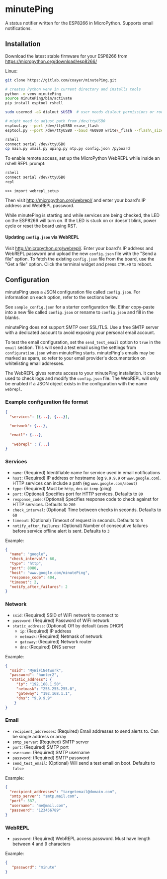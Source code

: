 # minutePing

A status notifier written for the ESP8266 in MicroPython. Supports email notifications.

## Installation

Download the latest stable firmware for your ESP8266 from https://micropython.org/download/esp8266/

Linux:
```bash
git clone https://gitlab.com/coayer/minutePing.git

# creates Python venv in current directory and installs tools
python -m venv minutePing
source minutePing/bin/activate
pip install esptool rshell

sudo usermod -aG dialout $USER  # user needs dialout permissions or root

# might need to adjust path from /dev/ttyUSB0
esptool.py --port /dev/ttyUSB0 erase_flash
esptool.py --port /dev/ttyUSB0 --baud 460800 write\_flash --flash\_size=detect 0 esp8266-*.bin # might need to change firmware file path and baud rate

rshell
connect serial /dev/ttyUSB0
cp main.py umail.py uping.py ntp.py config.json /pyboard
```

To enable remote access, set up the MicroPython WebREPL while inside an rshell REPL prompt:
```bash
rshell
connect serial /dev/ttyUSB0
repl
```
`>>> import webrepl_setup`

Then visit http://micropython.org/webrepl/ and enter your board's IP address and WebREPL password.

While minutePing is starting and while services are being checked, the LED on the ESP8266 will turn on. If the LED is stuck on or doesn't blink, power cycle or reset the board using RST.

#### Updating `config.json` via WebREPL

Visit http://micropython.org/webrepl/. 
Enter your board's IP address and WebREPL password and upload the new `config.json` file with the "Send a file" option. To fetch the existing `config.json` file from the board, use the "Get a file" option.
Click the terminal widget and press `CTRL+D` to reboot.


## Configuration

minutePing uses a JSON configuration file called `config.json`. For information on each option, refer to the sections below.

See `sample_config.json` for a starter configuration file. Either copy-paste into a new file called `config.json` or rename to `config.json` and fill in the blanks. 

minutePing does not support SMTP over SSL/TLS. Use a free SMTP server with a dedicated account to avoid exposing your personal email account.

To test the email configuration, set the `send_test_email` option to `true` in the `email` section. This will send a test email using the settings from `configuration.json` when minutePing starts. minutePing's emails may be marked as spam, so refer to your email provider's documentation on whitelisting email addresses. 

The WebREPL gives remote access to your minutePing installation. It can be used to check logs and modify the `config.json` file. The WebREPL will only be enabled if a JSON object exists in the configuration with the name `webrepl`.

### Example configuration file format

```json
{
  "services": [{...}, {...}],

  "network": {...},

  "email": {...},
   
   "webrepl" : {...}
}
```

### Services

 - `name`: (Required) Identifiable name for service used in email notifications
 - `host`: (Required) IP address or hostname (eg `9.9.9.9` or `www.google.com`). HTTP services can include a path (eg `www.google.com/about`)
 - `type`: (Required) Must be `http`, `dns` or `icmp` (ping)
 - `port`: (Optional) Specifies port for HTTP services. Defaults to `80`
 - `response_code`: (Optional) Specifies response code to check against for HTTP services. Defaults to `200`
 - `check_interval`: (Optional) Time between checks in seconds. Defaults to `60`
 - `timeout`: (Optional) Timeout of request in seconds. Defaults to `5`
 - `notify_after_failures`: (Optional) Number of consecutive failures before service offline alert is sent. Defaults to `3`

Example:

```json
{
  "name": "google",
  "check_interval": 60,
  "type": "http",
  "port": 8080,
  "host": "www.google.com/minutePing",
  "response_code": 404, 
  "timeout": 2,
  "notify_after_failures": 2
}
```

### Network

 - `ssid`: (Required) SSID of WiFi network to connect to
 - `password`: (Required) Password of WiFi network
 - `static_address`: (Optional) Off by default (uses DHCP)
    - `ip`: (Required) IP address
    - `netmask`: (Required) Netmask of network
    - `gateway`: (Required) Network router
    - `dns`: (Required) DNS server

Example:

```json
{
  "ssid": "MyWiFiNetwork",
  "password": "hunter2", 
  "static_address": {
     "ip": "192.168.1.50", 
     "netmask": "255.255.255.0", 
     "gateway": "192.168.1.1", 
     "dns": "9.9.9.9"
    }
}
```

### Email

 - `recipient_addresses`: (Required) Email addresses to send alerts to. Can be single address or array
 - `smtp_server`: (Required) SMTP server
 - `port`: (Required) SMTP port
 - `username`: (Required) SMTP username
 - `password`: (Required) SMTP password
 - `send_test_email`: (Optional) Will send a test email on boot. Defaults to `false`

Example:

```json
{
  "recipient_addresses": "targetemail@domain.com",
  "smtp_server": "smtp.mail.com",
  "port": 587,
  "username": "me@mail.com",
  "password": "123456789"
}
```

### WebREPL

 - `password`: (Required) WebREPL access password. Must have length between 4 and 9 characters

Example:

```json
{
   "password": "minute"
}
```